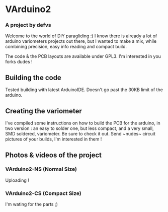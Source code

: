 # VArduino2
### A project by defvs

Welcome to the world of DIY paragliding :)
I know there is already a lot of arduino variometers projects out there, but I wanted to make a mix, while combining precision, easy info reading and compact build.

The code & the PCB layouts are available under GPL3. I'm interested in you forks dudes !

## Building the code
Tested building with latest ArduinoIDE. Doesn't go past the 30KB limit of the arduino.

## Creating the variometer
I've compiled some instructions on how to build the PCB for the arduino, in two version : an easy to solder one, but less compact, and a very small, SMD soldered, variometer. Be sure to check it out.
Send ~nudes~ circuit pictures of your builds, I'm interested in them !

## Photos & videos of the project
### VArduino2-NS (Normal Size)
Uploading !

### VArduino2-CS (Compact Size)
I'm wating for the parts ;)